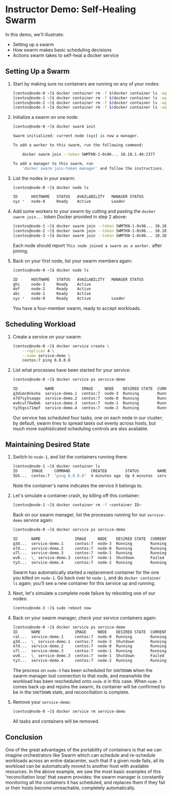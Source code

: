 # Instructor Demo: Self-Healing Swarm

In this demo, we'll illustrate:

 - Setting up a swarm
 - How swarm makes basic scheduling decisions
 - Actions swarm takes to self-heal a docker service

## Setting Up a Swarm

1.  Start by making sure no containers are running on any of your nodes:

    ```bash
    [centos@node-0 ~]$ docker container rm -f $(docker container ls -aq)
    [centos@node-1 ~]$ docker container rm -f $(docker container ls -aq)
    [centos@node-2 ~]$ docker container rm -f $(docker container ls -aq)
    [centos@node-3 ~]$ docker container rm -f $(docker container ls -aq)
    ```

2.  Initialize a swarm on one node:

    ```bash
    [centos@node-0 ~]$ docker swarm init

	Swarm initialized: current node (xyz) is now a manager.

	To add a worker to this swarm, run the following command:

	    docker swarm join --token SWMTKN-1-0s96... 10.10.1.40:2377

	To add a manager to this swarm, run 
        'docker swarm join-token manager' and follow the instructions.
    ```

3.  List the nodes in your swarm:

    ```bash
    [centos@node-0 ~]$ docker node ls

    ID      HOSTNAME   STATUS   AVAILABILITY   MANAGER STATUS
    xyz *   node-0     Ready    Active         Leader
    ```

4.  Add some workers to your swarm by cutting and pasting the `docker swarm join...` token Docker provided in step 2 above:

    ```bash
    [centos@node-1 ~]$ docker swarm join --token SWMTKN-1-0s96... 10.10.1.40:2377
    [centos@node-2 ~]$ docker swarm join --token SWMTKN-1-0s96... 10.10.1.40:2377
    [centos@node-3 ~]$ docker swarm join --token SWMTKN-1-0s96... 10.10.1.40:2377
    ```

    Each node should report `This node joined a swarm as a worker.` after joining.

5.  Back on your first node, list your swarm members again:

    ```bash
    [centos@node-0 ~]$ docker node ls

    ID      HOSTNAME   STATUS   AVAILABILITY   MANAGER STATUS
    ghi     node-3     Ready    Active              
    def     node-2     Ready    Active              
    abc     node-1     Ready    Active              
    xyz *   node-0     Ready    Active         Leader
    ```
    
    You have a four-member swarm, ready to accept workloads.

## Scheduling Workload

1.  Create a service on your swarm:

    ```bash
    [centos@node-0 ~]$ docker service create \
        --replicas 4 \
        --name service-demo \
        centos:7 ping 8.8.8.8
    ```

2.  List what processes have been started for your service:

    ```bash
    [centos@node-0 ~]$ docker service ps service-demo

    ID            NAME            IMAGE     NODE    DESIRED STATE  CURRENT STATE         
    g3dimc0nkoha  service-demo.1  centos:7  node-3  Running        Running 18 seconds ago
    e7d7sy5saqqo  service-demo.2  centos:7  node-0  Running        Running 18 seconds ago  
    wv0culf6w8m6  service-demo.3  centos:7  node-1  Running        Running 18 seconds ago    
    ty35gss71mpf  service-demo.4  centos:7  node-2  Running        Running 18 seconds ago
    ```

    Our service has scheduled four tasks, one on each node in our cluster; by default, swarm tries to spread tasks out evenly across hosts, but much more sophisticated scheduling controls are also available.

## Maintaining Desired State

1.  Switch to `node-1`, and list the containers running there:

    ```bash
    [centos@node-1 ~]$ docker container ls
    ID      IMAGE     COMMAND         CREATED        STATUS        NAMES
    5b5...  centos:7  "ping 8.8.8.8"  4 minutes ago  Up 4 minutes  service-demo.3.wv0...
    ```

    Note the container's name indicates the service it belongs to.

2.  Let's simulate a container crash, by killing off this container:

    ```bash
    [centos@node-1 ~]$ docker container rm -f <container ID>
    ```

    Back on our swarm manager, list the processes running for our `service-demo` service again:

    ```bash
    [centos@node-0 ~]$ docker service ps service-demo

    ID      NAME               IMAGE     NODE    DESIRED STATE  CURRENT STATE      
    g3d...  service-demo.1     centos:7  node-3  Running        Running 6 minutes ago   
    e7d...  service-demo.2     centos:7  node-0  Running        Running 6 minutes ago      
    u7l...  service-demo.3     centos:7  node-1  Running        Running 3 seconds ago          
    wv0...  \_ service-demo.3  centos:7  node-1  Shutdown       Failed 3 seconds ago
    ty3...  service-demo.4     centos:7  node-2  Running        Running 6 minutes ago 
    ```

    Swarm has automatically started a replacement container for the one you killed on `node-1`. Go back over to `node-1`, and do `docker container ls` again; you'll see a new container for this service up and running.

3.  Next, let's simulate a complete node failure by rebooting one of our nodes:

    ```bash
    [centos@node-3 ~]$ sudo reboot now
    ```

4.  Back on your swarm manager, check your service containers again:

    ```bash
    [centos@node-0 ~]$ docker service ps service-demo
    ID      NAME               IMAGE     NODE    DESIRED STATE  CURRENT STATE
    ral...  service-demo.1     centos:7  node-0  Running        Running 19 seconds ago
    g3d...  \_ service-demo.1  centos:7  node-3  Shutdown       Running 38 seconds ago     
    e7d...  service-demo.2     centos:7  node-0  Running        Running 12 minutes ago
    u7l...  service-demo.3     centos:7  node-1  Running        Running 5 minutes ago
    wv0...  \_ service-demo.3  centos:7  node-1  Shutdown       Failed 5 minutes ago
    ty3...  service-demo.4     centos:7  node-2  Running        Running 12 minutes ago 
    ```

    The process on `node-3` has been scheduled for `SHUTDOWN` when the swarm manager lost connection to that node, and meanwhile the workload has been rescheduled onto `node-0` in this case. When `node-3` comes back up and rejoins the swarm, its container will be confirmed to be in the `SHUTDOWN` state, and reconciliation is complete.

5.  Remove your `service-demo`:

    ```bash
    [centos@node-0 ~]$ docker service rm service-demo
    ```

    All tasks and containers will be removed.

## Conclusion

One of the great advantages of the portability of containers is that we can imagine orchestrators like Swarm which can schedule and re-schedule workloads across an entire datacenter, such that if a given node fails, all its workload can be automatically moved to another host with available resources. In the above example, we saw the most basic examples of this 'reconciliation loop' that swarm provides: the swarm manager is constantly monitoring all the containers it has scheduled, and replaces them if they fail or their hosts become unreachable, completely automatically.
